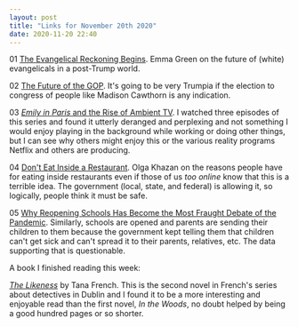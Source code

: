 ```yaml
---
layout: post
title: "Links for November 20th 2020"
date: 2020-11-20 22:40
---
```


01 [The Evangelical Reckoning Begins](https://www.theatlantic.com/politics/archive/2020/11/andy-stanley-evangelicals-trump/617103/). Emma Green on the future of (white) evangelicals in a post-Trump world.

02 [The Future of the GOP](https://www.thecut.com/2020/11/the-face-of-the-gops-hateful-future.html). It's going to be very Trumpia if the election to congress of people like Madison Cawthorn is any indication.

03 [*Emily in Paris* and the Rise of Ambient TV](https://www.newyorker.com/culture/cultural-comment/emily-in-paris-and-the-rise-of-ambient-tv). I watched three episodes of this series and found it utterly deranged and perplexing and not something I would enjoy playing in the background while working or doing other things, but I can see why others might enjoy this or the various reality programs Netflix and others are producing.

04 [Don't Eat Inside a Restaurant](https://www.theatlantic.com/politics/archive/2020/11/can-you-get-coronavirus-inside-restaurant/617151/). Olga Khazan on the reasons people have for eating inside restaurants even if those of us *too online* know that this is a terrible idea. The government (local, state, and federal) is allowing it, so logically, people think it must be safe.

05 [Why Reopening Schools Has Become the Most Fraught Debate of the Pandemic](https://prospect.org/api/content/89b4aab8-18a4-11eb-b096-1244d5f7c7c6/). Similarly, schools are opened and parents are sending their children to them because the government kept telling them that children can't get sick and can't spread it to their parents, relatives, etc. The data supporting that is questionable.

A book I finished reading this week:

[*The Likeness*](https://www.amazon.com/Likeness-Dublin-Murder-Squad-Book-ebook/dp/B0015DYIOU/) by Tana French. This is the second novel in French's series about detectives in Dublin and I found it to be a more interesting and enjoyable read than the first novel, *In the Woods*, no doubt helped by being a good hundred pages or so shorter. 
